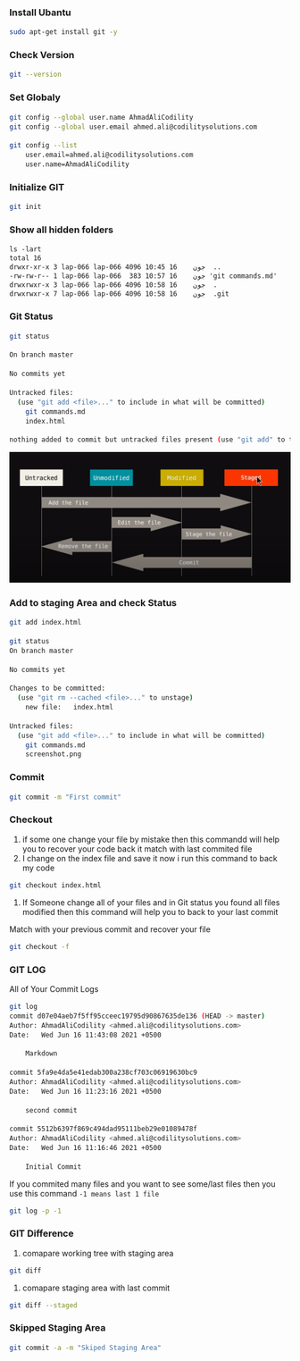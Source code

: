### Install Ubantu

```bash
sudo apt-get install git -y
```
### Check Version

```bash
git --version
```

### Set Globaly
```bash
git config --global user.name AhmadAliCodility
git config --global user.email ahmed.ali@codilitysolutions.com

git config --list
    user.email=ahmed.ali@codilitysolutions.com
    user.name=AhmadAliCodility

```
### Initialize GIT

```bash
git init
```
### Show all hidden folders
```
ls -lart
total 16
drwxr-xr-x 3 lap-066 lap-066 4096 جون    16 10:45  ..
-rw-rw-r-- 1 lap-066 lap-066  383 جون    16 10:57 'git commands.md'
drwxrwxr-x 3 lap-066 lap-066 4096 جون    16 10:58  .
drwxrwxr-x 7 lap-066 lap-066 4096 جون    16 10:58  .git

```
### Git Status

```bash
git status

On branch master

No commits yet

Untracked files:
  (use "git add <file>..." to include in what will be committed)
	git commands.md
	index.html

nothing added to commit but untracked files present (use "git add" to track)

```

![Screenshot](screenshot.png)

### Add to staging Area and check Status

```bash
git add index.html

git status
On branch master

No commits yet

Changes to be committed:
  (use "git rm --cached <file>..." to unstage)
	new file:   index.html

Untracked files:
  (use "git add <file>..." to include in what will be committed)
	git commands.md
	screenshot.png

```

### Commit
```bash
git commit -m "First commit"
```

### Checkout 
1. if some one change your file by mistake then this commandd will help you to recover your code back it  match with last commited file
2. I change on the index file and save it now i run this command to back my code

```bash
git checkout index.html
```
1. If Someone change all of your files and in Git status you found all files modified  then this command will help you to back to your last commit

Match with your previous commit and recover your file
```bash
git checkout -f
```

### GIT LOG
All of Your Commit Logs

```bash
git log
commit d07e04aeb7f5ff95cceec19795d90867635de136 (HEAD -> master)
Author: AhmadAliCodility <ahmed.ali@codilitysolutions.com>
Date:   Wed Jun 16 11:43:08 2021 +0500

    Markdown

commit 5fa9e4da5e41edab300a238cf703c06919630bc9
Author: AhmadAliCodility <ahmed.ali@codilitysolutions.com>
Date:   Wed Jun 16 11:23:16 2021 +0500

    second commit

commit 5512b6397f869c494dad95111beb29e01089478f
Author: AhmadAliCodility <ahmed.ali@codilitysolutions.com>
Date:   Wed Jun 16 11:16:46 2021 +0500

    Initial Commit

``` 

If you commited many files and you want to see some/last files then you use this command
`-1 means last 1 file`
```bash
git log -p -1
```

### GIT Difference
1. comapare working tree with staging area

```bash
git diff
```

1. comapare staging area with last commit

```bash
git diff --staged
```
### Skipped Staging Area

```bash
git commit -a -m "Skiped Staging Area"
```